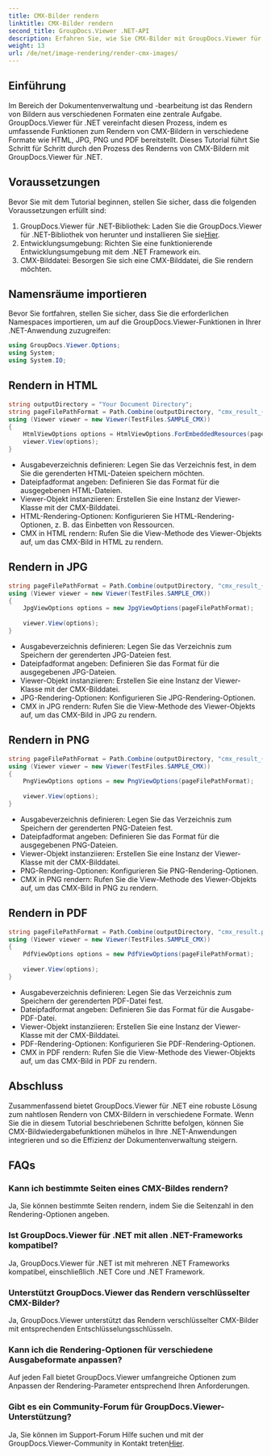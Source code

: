 ```yaml
---
title: CMX-Bilder rendern
linktitle: CMX-Bilder rendern
second_title: GroupDocs.Viewer .NET-API
description: Erfahren Sie, wie Sie CMX-Bilder mit GroupDocs.Viewer für .NET mühelos in verschiedene Formate rendern. Verbessern Sie Ihr Dokumentenmanagement.
weight: 13
url: /de/net/image-rendering/render-cmx-images/
---
```

## Einführung
Im Bereich der Dokumentenverwaltung und -bearbeitung ist das Rendern von Bildern aus verschiedenen Formaten eine zentrale Aufgabe. GroupDocs.Viewer für .NET vereinfacht diesen Prozess, indem es umfassende Funktionen zum Rendern von CMX-Bildern in verschiedene Formate wie HTML, JPG, PNG und PDF bereitstellt. Dieses Tutorial führt Sie Schritt für Schritt durch den Prozess des Renderns von CMX-Bildern mit GroupDocs.Viewer für .NET.
## Voraussetzungen
Bevor Sie mit dem Tutorial beginnen, stellen Sie sicher, dass die folgenden Voraussetzungen erfüllt sind:
1.  GroupDocs.Viewer für .NET-Bibliothek: Laden Sie die GroupDocs.Viewer für .NET-Bibliothek von herunter und installieren Sie sie[Hier](https://releases.groupdocs.com/viewer/net/).
2. Entwicklungsumgebung: Richten Sie eine funktionierende Entwicklungsumgebung mit dem .NET Framework ein.
3. CMX-Bilddatei: Besorgen Sie sich eine CMX-Bilddatei, die Sie rendern möchten.

## Namensräume importieren
Bevor Sie fortfahren, stellen Sie sicher, dass Sie die erforderlichen Namespaces importieren, um auf die GroupDocs.Viewer-Funktionen in Ihrer .NET-Anwendung zuzugreifen:
```csharp
using GroupDocs.Viewer.Options;
using System;
using System.IO;
```

## Rendern in HTML
```csharp
string outputDirectory = "Your Document Directory";
string pageFilePathFormat = Path.Combine(outputDirectory, "cmx_result_{0}.html");
using (Viewer viewer = new Viewer(TestFiles.SAMPLE_CMX))
{
    HtmlViewOptions options = HtmlViewOptions.ForEmbeddedResources(pageFilePathFormat);
    viewer.View(options);
}
```
- Ausgabeverzeichnis definieren: Legen Sie das Verzeichnis fest, in dem Sie die gerenderten HTML-Dateien speichern möchten.
- Dateipfadformat angeben: Definieren Sie das Format für die ausgegebenen HTML-Dateien.
- Viewer-Objekt instanziieren: Erstellen Sie eine Instanz der Viewer-Klasse mit der CMX-Bilddatei.
- HTML-Rendering-Optionen: Konfigurieren Sie HTML-Rendering-Optionen, z. B. das Einbetten von Ressourcen.
- CMX in HTML rendern: Rufen Sie die View-Methode des Viewer-Objekts auf, um das CMX-Bild in HTML zu rendern.
## Rendern in JPG
```csharp
string pageFilePathFormat = Path.Combine(outputDirectory, "cmx_result_{0}.jpg");
using (Viewer viewer = new Viewer(TestFiles.SAMPLE_CMX))
{
    JpgViewOptions options = new JpgViewOptions(pageFilePathFormat);
    
    viewer.View(options);
}
```
- Ausgabeverzeichnis definieren: Legen Sie das Verzeichnis zum Speichern der gerenderten JPG-Dateien fest.
- Dateipfadformat angeben: Definieren Sie das Format für die ausgegebenen JPG-Dateien.
- Viewer-Objekt instanziieren: Erstellen Sie eine Instanz der Viewer-Klasse mit der CMX-Bilddatei.
- JPG-Rendering-Optionen: Konfigurieren Sie JPG-Rendering-Optionen.
- CMX in JPG rendern: Rufen Sie die View-Methode des Viewer-Objekts auf, um das CMX-Bild in JPG zu rendern.
## Rendern in PNG
```csharp
string pageFilePathFormat = Path.Combine(outputDirectory, "cmx_result_{0}.png");
using (Viewer viewer = new Viewer(TestFiles.SAMPLE_CMX))
{
    PngViewOptions options = new PngViewOptions(pageFilePathFormat);
   
    viewer.View(options);
}
```
- Ausgabeverzeichnis definieren: Legen Sie das Verzeichnis zum Speichern der gerenderten PNG-Dateien fest.
- Dateipfadformat angeben: Definieren Sie das Format für die ausgegebenen PNG-Dateien.
- Viewer-Objekt instanziieren: Erstellen Sie eine Instanz der Viewer-Klasse mit der CMX-Bilddatei.
- PNG-Rendering-Optionen: Konfigurieren Sie PNG-Rendering-Optionen.
- CMX in PNG rendern: Rufen Sie die View-Methode des Viewer-Objekts auf, um das CMX-Bild in PNG zu rendern.
## Rendern in PDF
```csharp
string pageFilePathFormat = Path.Combine(outputDirectory, "cmx_result.pdf");
using (Viewer viewer = new Viewer(TestFiles.SAMPLE_CMX))
{
    PdfViewOptions options = new PdfViewOptions(pageFilePathFormat);
   
    viewer.View(options);
}
```
- Ausgabeverzeichnis definieren: Legen Sie das Verzeichnis zum Speichern der gerenderten PDF-Datei fest.
- Dateipfadformat angeben: Definieren Sie das Format für die Ausgabe-PDF-Datei.
- Viewer-Objekt instanziieren: Erstellen Sie eine Instanz der Viewer-Klasse mit der CMX-Bilddatei.
- PDF-Rendering-Optionen: Konfigurieren Sie PDF-Rendering-Optionen.
- CMX in PDF rendern: Rufen Sie die View-Methode des Viewer-Objekts auf, um das CMX-Bild in PDF zu rendern.

## Abschluss
Zusammenfassend bietet GroupDocs.Viewer für .NET eine robuste Lösung zum nahtlosen Rendern von CMX-Bildern in verschiedene Formate. Wenn Sie die in diesem Tutorial beschriebenen Schritte befolgen, können Sie CMX-Bildwiedergabefunktionen mühelos in Ihre .NET-Anwendungen integrieren und so die Effizienz der Dokumentenverwaltung steigern.
## FAQs
### Kann ich bestimmte Seiten eines CMX-Bildes rendern?
Ja, Sie können bestimmte Seiten rendern, indem Sie die Seitenzahl in den Rendering-Optionen angeben.
### Ist GroupDocs.Viewer für .NET mit allen .NET-Frameworks kompatibel?
Ja, GroupDocs.Viewer für .NET ist mit mehreren .NET Frameworks kompatibel, einschließlich .NET Core und .NET Framework.
### Unterstützt GroupDocs.Viewer das Rendern verschlüsselter CMX-Bilder?
Ja, GroupDocs.Viewer unterstützt das Rendern verschlüsselter CMX-Bilder mit entsprechenden Entschlüsselungsschlüsseln.
### Kann ich die Rendering-Optionen für verschiedene Ausgabeformate anpassen?
Auf jeden Fall bietet GroupDocs.Viewer umfangreiche Optionen zum Anpassen der Rendering-Parameter entsprechend Ihren Anforderungen.
### Gibt es ein Community-Forum für GroupDocs.Viewer-Unterstützung?
 Ja, Sie können im Support-Forum Hilfe suchen und mit der GroupDocs.Viewer-Community in Kontakt treten[Hier](https://forum.groupdocs.com/c/viewer/9).